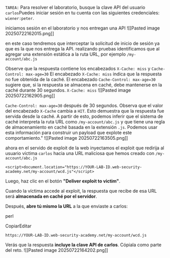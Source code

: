 `TAREA:` Para resolver el laboratorio, busque la clave API del usuario `carlos`Puedes iniciar sesión en tu cuenta con las siguientes credenciales: `wiener:peter`.

iniciamos sesión en el laboratorio y nos entregan una API
![[Pasted image 20250722162015.png]]

en este caso tendremos que interceptar la solicitud de inicio de sesión ya que es la que nos entrega la API. realizando pruebas identificamos que al agregar una extensión estática a la ruta URL, por ejemplo `/my-account/abc.js` 

Observe que la respuesta contiene los encabezados `X-Cache: miss` y `Cache-Control: max-age=30` El encabezado `X-Cache: miss` indica que la respuesta no fue obtenida de la caché. El encabezado `Cache-Control: max-age=30` sugiere que, si la respuesta se almacena en caché, debe mantenerse en la caché durante 30 segundos.
`X-Cache: miss`
![[Pasted image 20250722162905.png]]

`Cache-Control: max-age=30`
después de 30 segundos. Observa que el valor del encabezado `X-Cache` cambia a `HIT`. Esto demuestra que la respuesta fue servida desde la caché. A partir de esto, podemos inferir que el sistema de caché interpreta la ruta URL como `/my-account/abc.js` y que tiene una regla de almacenamiento en caché basada en la extensión `.js`. Podemos usar esta información para construir un payload que explote este comportamiento."
![[Pasted image 20250722163505.png]]

ahora en el servido de exploit de la web inyectamos el exploit que redirija al usuario víctima `carlos` hacia una URL maliciosa que hemos creado con `/my-account/abc.js`


`<script>document.location="https://YOUR-LAB-ID.web-security-academy.net/my-account/wcd.js"</script>`

Luego, haz clic en el botón **"Deliver exploit to victim"**.

Cuando la víctima accede al exploit, la respuesta que recibe de esa URL será **almacenada en caché por el servidor**.

Después, **abre tú mismo la URL** a la que enviaste a carlos:

perl

CopiarEditar

`https://YOUR-LAB-ID.web-security-academy.net/my-account/wcd.js`

Verás que la respuesta **incluye la clave API de carlos**. Cópiala como parte del reto.
![[Pasted image 20250722164202.png]]